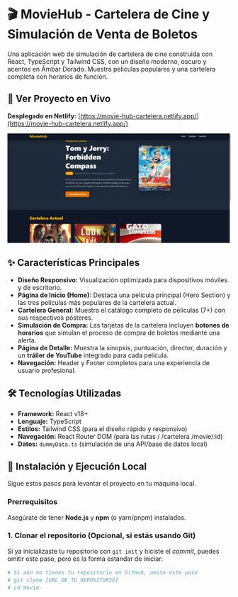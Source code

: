 # 🎬 MovieHub - Cartelera de Cine y Simulación de Venta de Boletos

Una aplicación web de simulación de cartelera de cine construida con React, TypeScript y Tailwind CSS, con un diseño moderno, oscuro y acentos en Ámbar Dorado. Muestra películas populares y una cartelera completa con horarios de función.

## 🔗 Ver Proyecto en Vivo
**Desplegado en Netlify:** [https://movie-hub-cartelera.netlify.app/](https://movie-hub-cartelera.netlify.app/)

![Captura de pantalla de la Cartelera General](public/images/screenshot_cartelera.png)

## ✨ Características Principales

* **Diseño Responsivo:** Visualización optimizada para dispositivos móviles y de escritorio.
* **Página de Inicio (Home):** Destaca una película principal (Hero Section) y las tres películas más populares de la cartelera actual.
* **Cartelera General:** Muestra el catálogo completo de películas (7+) con sus respectivos pósteres.
* **Simulación de Compra:** Las tarjetas de la cartelera incluyen **botones de horarios** que simulan el proceso de compra de boletos mediante una alerta.
* **Página de Detalle:** Muestra la sinopsis, puntuación, director, duración y un **tráiler de YouTube** integrado para cada película.
* **Navegación:** Header y Footer completos para una experiencia de usuario profesional.

## 🛠️ Tecnologías Utilizadas

* **Framework:** React v18+
* **Lenguaje:** TypeScript
* **Estilos:** Tailwind CSS (para el diseño rápido y responsivo)
* **Navegación:** React Router DOM (para las rutas / /cartelera /movie/:id)
* **Datos:** `dummyData.ts` (simulación de una API/base de datos local)

## 🚀 Instalación y Ejecución Local

Sigue estos pasos para levantar el proyecto en tu máquina local.

### Prerrequisitos

Asegúrate de tener **Node.js** y **npm** (o yarn/pnpm) instalados.

### 1. Clonar el repositorio (Opcional, si estás usando Git)

Si ya inicializaste tu repositorio con `git init` y hiciste el *commit*, puedes omitir este paso, pero es la forma estándar de iniciar:

```bash
# Si aún no tienes tu repositorio en GitHub, omite este paso
# git clone [URL_DE_TU_REPOSITORIO]
# cd movie-